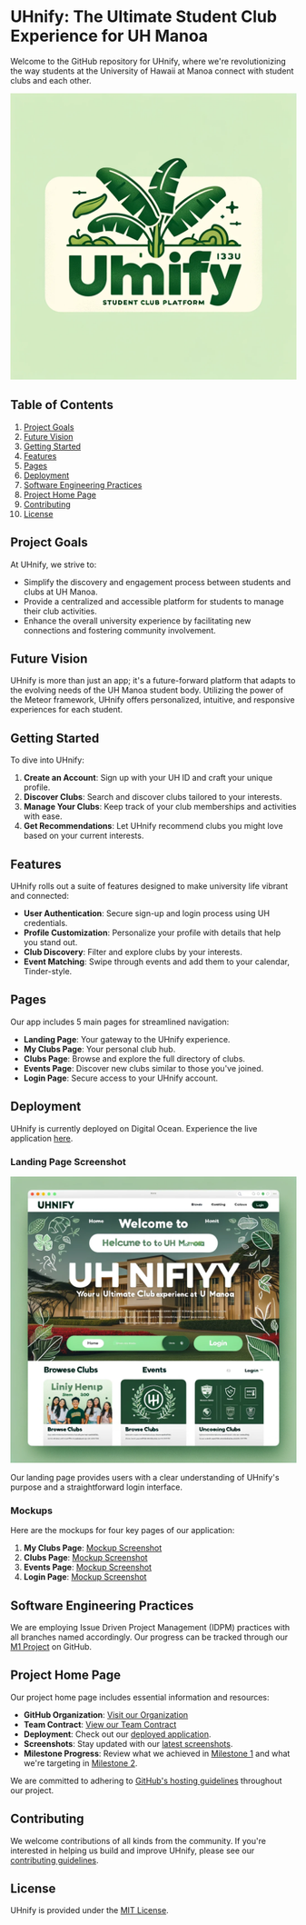 # UHnify: The Ultimate Student Club Experience for UH Manoa

Welcome to the GitHub repository for UHnify, where we're revolutionizing the way students at the University of Hawaii at Manoa connect with student clubs and each other.

![UHnify Logo](LOGO.png)

## Table of Contents
1. [Project Goals](#project-goals)
2. [Future Vision](#future-vision)
3. [Getting Started](#getting-started)
4. [Features](#features)
5. [Pages](#pages)
6. [Deployment](#deployment)
7. [Software Engineering Practices](#software-engineering-practices)
8. [Project Home Page](#project-home-page)
9. [Contributing](#contributing)
10. [License](#license)

## Project Goals

At UHnify, we strive to:
- Simplify the discovery and engagement process between students and clubs at UH Manoa.
- Provide a centralized and accessible platform for students to manage their club activities.
- Enhance the overall university experience by facilitating new connections and fostering community involvement.

## Future Vision

UHnify is more than just an app; it's a future-forward platform that adapts to the evolving needs of the UH Manoa student body. Utilizing the power of the Meteor framework, UHnify offers personalized, intuitive, and responsive experiences for each student.

## Getting Started

To dive into UHnify:
1. **Create an Account**: Sign up with your UH ID and craft your unique profile.
2. **Discover Clubs**: Search and discover clubs tailored to your interests.
3. **Manage Your Clubs**: Keep track of your club memberships and activities with ease.
4. **Get Recommendations**: Let UHnify recommend clubs you might love based on your current interests.

## Features

UHnify rolls out a suite of features designed to make university life vibrant and connected:
- **User Authentication**: Secure sign-up and login process using UH credentials.
- **Profile Customization**: Personalize your profile with details that help you stand out.
- **Club Discovery**: Filter and explore clubs by your interests.
- **Event Matching**: Swipe through events and add them to your calendar, Tinder-style.

## Pages

Our app includes 5 main pages for streamlined navigation:
- **Landing Page**: Your gateway to the UHnify experience.
- **My Clubs Page**: Your personal club hub.
- **Clubs Page**: Browse and explore the full directory of clubs.
- **Events Page**: Discover new clubs similar to those you've joined.
- **Login Page**: Secure access to your UHnify account.

## Deployment

UHnify is currently deployed on Digital Ocean. Experience the live application [here](#link-to-your-digital-ocean-deployment).

### Landing Page Screenshot
![Landing Page Screenshot](HOMEPAGE.png)

Our landing page provides users with a clear understanding of UHnify's purpose and a straightforward login interface. 

### Mockups

Here are the mockups for four key pages of our application:
1. **My Clubs Page**: [Mockup Screenshot](MyClubs.png)
2. **Clubs Page**: [Mockup Screenshot](BROWSECLUBS.png)
3. **Events Page**: [Mockup Screenshot](ClubPages.png)
4. **Login Page**: [Mockup Screenshot](LoginPage.png)

## Software Engineering Practices

We are employing Issue Driven Project Management (IDPM) practices with all branches named accordingly. Our progress can be tracked through our [M1 Project](#link-to-M1-project) on GitHub.

## Project Home Page

Our project home page includes essential information and resources:
- **GitHub Organization**: [Visit our Organization]([#link-to-github-organization](https://github.com/uhnify))
- **Team Contract**: [View our Team Contract](#link-to-team-contract)
- **Deployment**: Check out our [deployed application](#link-to-digital-ocean).
- **Screenshots**: Stay updated with our [latest screenshots](#link-to-screenshots).
- **Milestone Progress**: Review what we achieved in [Milestone 1]([#link-to-M1-project-page](https://github.com/orgs/uhnify/projects/1)) and what we're targeting in [Milestone 2]([#link-to-M2-project-page](https://github.com/orgs/uhnify/projects/2)).

We are committed to adhering to [GitHub's hosting guidelines](#link-to-github-hosting-guidelines) throughout our project.

## Contributing

We welcome contributions of all kinds from the community. If you're interested in helping us build and improve UHnify, please see our [contributing guidelines](#).

## License

UHnify is provided under the [MIT License](https://opensource.org/license/mit/).
